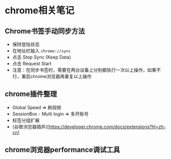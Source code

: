 # chrome相关笔记

## Chrome书签手动同步方法
- 保持登陆状态
- 在地址栏输入 `chrome://sync`
- 点击 Stop Sync (Keep Data)
- 点击 Request Start
- 注意：在同步书签时，需要在两台设备上分别都执行一次以上操作，如果不行，重启chrome浏览器再重复以上操作

## chrome插件整理
- Global Speed => 刷视频
- SessionBox - Multi login => 多开账号
- 标签分组扩展
- (谷歌浏览器插件)[https://developer.chrome.com/docs/extensions?hl=zh-cn]

## chrome浏览器performance调试工具

